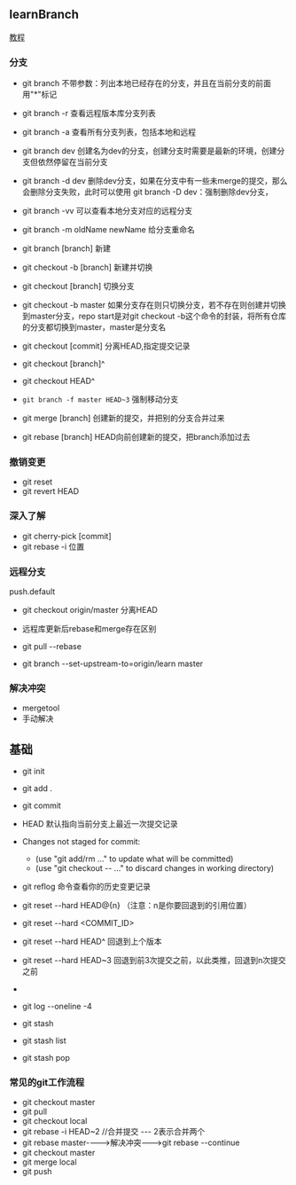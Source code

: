 

## learnBranch
[教程](https://learngitbranching.js.org/)


### 分支
+ git branch  不带参数：列出本地已经存在的分支，并且在当前分支的前面用"*"标记
+ git branch -r  查看远程版本库分支列表
+ git branch -a  查看所有分支列表，包括本地和远程
+ git branch dev  创建名为dev的分支，创建分支时需要是最新的环境，创建分支但依然停留在当前分支
+ git branch -d dev  删除dev分支，如果在分支中有一些未merge的提交，那么会删除分支失败，此时可以使用 git branch -D dev：强制删除dev分支，
+ git branch -vv  可以查看本地分支对应的远程分支
+ git branch -m oldName newName 给分支重命名

+ git branch [branch]    新建
+ git checkout -b [branch] 新建并切换
+ git checkout [branch]    切换分支
+ git checkout -b master 如果分支存在则只切换分支，若不存在则创建并切换到master分支，repo start是对git checkout -b这个命令的封装，将所有仓库的分支都切换到master，master是分支名

+ git checkout [commit]  分离HEAD,指定提交记录
+ git checkout [branch]^ 
+ git checkout HEAD^
+ `git branch -f master HEAD~3` 强制移动分支


+ git merge [branch]  创建新的提交，并把别的分支合并过来
+ git rebase [branch]  HEAD向前创建新的提交，把branch添加过去


### 撤销变更
+ git reset
+ git revert HEAD

### 深入了解
+ git cherry-pick [commit]
+ git rebase -i 位置

### 远程分支
push.default
+ git checkout origin/master  分离HEAD
+ 远程库更新后rebase和merge存在区别
+ git pull --rebase


+ git branch --set-upstream-to=origin/learn master

### 解决冲突
+ mergetool
+ 手动解决







## 基础
+ git init
+ git add .
+ git commit
+ HEAD 默认指向当前分支上最近一次提交记录
+ Changes not staged for commit:
   + (use "git add/rm <file>..." to update what will be committed)
   + (use "git checkout -- <file>..." to discard changes in working directory)
+ git reflog  命令查看你的历史变更记录
+ git reset --hard HEAD@{n}    （注意：n是你要回退到的引用位置）
+ git reset --hard <COMMIT_ID>
+ git reset --hard HEAD^         回退到上个版本

+ git reset --hard HEAD~3   回退到前3次提交之前，以此类推，回退到n次提交之前
+ 
+ git log --oneline -4

+ git stash
+ git stash list
+ git stash pop




### 常见的git工作流程
+ git checkout master
+ git pull
+ git checkout local
+ git rebase -i HEAD~2  //合并提交 --- 2表示合并两个
+ git rebase master---->解决冲突--->git rebase --continue
+ git checkout master
+ git merge local
+ git push



